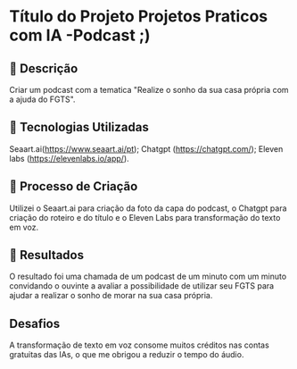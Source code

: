 # Título do Projeto Projetos Praticos com IA -Podcast ;)

## 📒 Descrição
Criar um podcast com a tematica "Realize o sonho da sua casa própria com a ajuda do FGTS".

## 🤖 Tecnologias Utilizadas
Seaart.ai(https://www.seaart.ai/pt); 
Chatgpt (https://chatgpt.com/); 
Eleven labs (https://elevenlabs.io/app/).

## 🧐 Processo de Criação
Utilizei o Seaart.ai para criação da foto da capa do podcast, o Chatgpt para criação do roteiro e do título e o Eleven Labs para transformação do texto em voz.

## 🚀 Resultados
O resultado foi uma chamada de um podcast de um minuto com um minuto convidando o ouvinte a avaliar a possibilidade de utilizar seu FGTS para ajudar a realizar o sonho de morar na sua casa própria.

## Desafios
A transformação de texto em voz consome muitos créditos nas contas gratuitas das IAs, o que me obrigou a reduzir o tempo do áudio.



